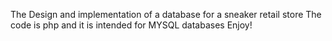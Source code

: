 The Design and implementation of a database for a sneaker retail store
The code is php and it is intended for MYSQL databases
Enjoy!
